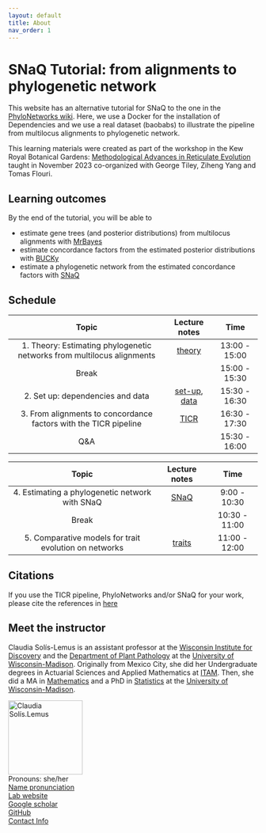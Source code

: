 ```yaml
---
layout: default
title: About
nav_order: 1
---
```


# SNaQ Tutorial: from alignments to phylogenetic network

This website has an alternative tutorial for SNaQ to the one in the [PhyloNetworks wiki](https://github.com/crsl4/PhyloNetworks.jl/wiki). Here, we use a Docker for the installation of Dependencies and we use a real dataset (baobabs) to illustrate the pipeline from multilocus alignments to phylogenetic network.

This learning materials were created as part of the workshop in the Kew Royal Botanical Gardens: [Methodological Advances in Reticulate Evolution](https://gtiley.github.io/RBG-Networks/about/) taught in November 2023 co-organized with George Tiley, Ziheng Yang and Tomas Flouri.


## Learning outcomes

By the end of the tutorial, you will be able to
- estimate gene trees (and posterior distributions) from multilocus alignments with [MrBayes](http://nbisweden.github.io/MrBayes/)
- estimate concordance factors from the estimated posterior distributions with [BUCKy](http://pages.stat.wisc.edu/~ane/bucky/index.html)
- estimate a phylogenetic network from the estimated concordance factors with [SNaQ](https://github.com/crsl4/PhyloNetworks.jl)


## Schedule

| Topic | Lecture notes | Time |
| :---:   | :---: | :---:       |
| 1. Theory: Estimating phylogenetic networks from multilocus alignments | [theory](https://solislemuslab.github.io/snaq-tutorial//lecture-notes/lecture1.html) | 13:00 - 15:00 |
| Break | | 15:00 - 15:30 |
| 2. Set up: dependencies and data | [set-up](https://solislemuslab.github.io/snaq-tutorial//lecture-notes/set-up.html), [data](https://solislemuslab.github.io/snaq-tutorial//lecture-notes/lecture2.html)  | 15:30 - 16:30  |
| 3. From alignments to concordance factors with the TICR pipeline |  [TICR](https://solislemuslab.github.io/snaq-tutorial//lecture-notes/lecture3.html) | 16:30 - 17:30 |
| Q&A | | 15:30 - 16:00 |

| Topic | Lecture notes | Time |
| :---:   | :---: | :---:       |
| 4. Estimating a phylogenetic network with SNaQ | [SNaQ](https://solislemuslab.github.io/snaq-tutorial//lecture-notes/lecture4.html) | 9:00 - 10:30 |
| Break | | 10:30 - 11:00 |
| 5. Comparative models for trait evolution on networks | [traits](https://solislemuslab.github.io/snaq-tutorial//lecture-notes/lecture5.html) | 11:00 - 12:00 |

## Citations

If you use the TICR pipeline, PhyloNetworks and/or SNaQ for your work, please cite the references in [here](https://solislemuslab.github.io/snaq-tutorial//lecture-notes/citations.html)

## Meet the instructor

Claudia Sol&iacute;s-Lemus is an assistant professor at the [Wisconsin Institute for Discovery](https://wid.wisc.edu/) and the [Department of Plant Pathology](https://plantpath.wisc.edu/) at the [University of Wisconsin-Madison](http://www.wisc.edu). Originally from Mexico City, she did her Undergraduate degrees
in Actuarial Sciences and Applied Mathematics at [ITAM](https://www.itam.mx/en).
Then, she did a MA in [Mathematics](http://www.math.wisc.edu) and a PhD in [Statistics](http://www.stat.wisc.edu) at the [University of Wisconsin-Madison](http://www.wisc.edu). 

<div class="container">
    <div class="row">
        <div class="column">
            <a href="https://solislemuslab.github.io/snaq-tutorial/images/claudiaSmall1.png">
            <img src="https://solislemuslab.github.io/snaq-tutorial/images/claudiaSmall1.png" width="150"
                  title="Claudia Sol&iacute;s-Lemus" alt="Claudia Sol&iacute;s.Lemus"/></a>
        </div>
        <div class="column">
            Pronouns: she/her <br/>
            <a href="https://namedrop.io/claudiasolislemus">Name pronunciation</a><br/>
            <a href="https://solislemuslab.github.io/">Lab website</a><br/>
            <a href="https://scholar.google.com/citations?user=GrUypj8AAAAJ&hl=en&oi=ao">Google scholar</a><br/>
            <a href="https://github.com/crsl4">GitHub</a><br/>
            <a href="https://solislemuslab.github.io//pages/people.html">Contact Info</a><br/>
        </div>
    </div>
</div>


